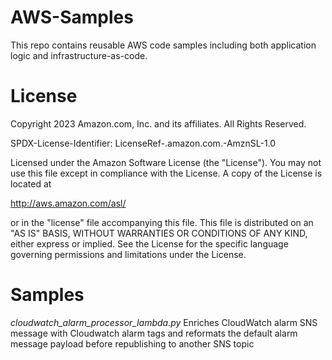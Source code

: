 # AWS-Samples

This repo contains reusable AWS code samples including both application logic and infrastructure-as-code.

# License

Copyright 2023 Amazon.com, Inc. and its affiliates. All Rights Reserved.

SPDX-License-Identifier: LicenseRef-.amazon.com.-AmznSL-1.0

Licensed under the Amazon Software License (the "License").
You may not use this file except in compliance with the License.
A copy of the License is located at

http://aws.amazon.com/asl/

or in the "license" file accompanying this file. This file is distributed
on an "AS IS" BASIS, WITHOUT WARRANTIES OR CONDITIONS OF ANY KIND, either
express or implied. See the License for the specific language governing
permissions and limitations under the License.

# Samples

*cloudwatch_alarm_processor_lambda.py*
Enriches CloudWatch alarm SNS message with Cloudwatch alarm tags and reformats the default alarm message payload before republishing to another SNS topic
